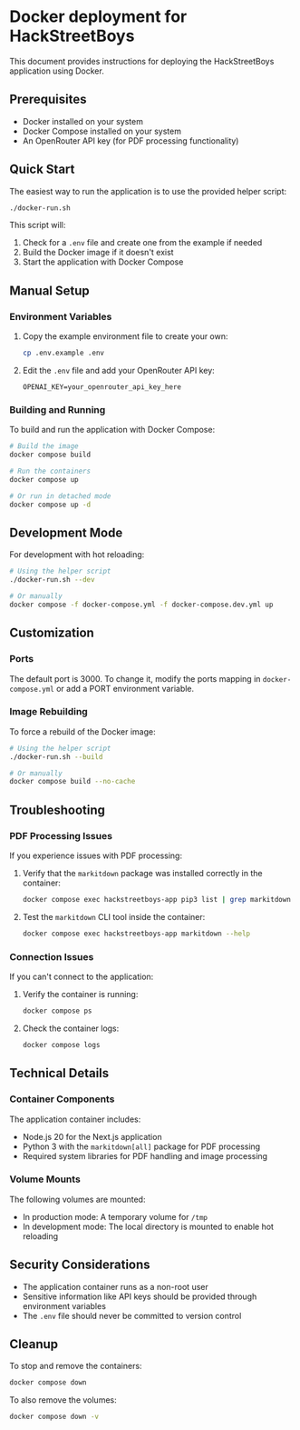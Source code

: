 # Docker deployment for HackStreetBoys

This document provides instructions for deploying the HackStreetBoys application using Docker.

## Prerequisites

- Docker installed on your system
- Docker Compose installed on your system
- An OpenRouter API key (for PDF processing functionality)

## Quick Start

The easiest way to run the application is to use the provided helper script:

```bash
./docker-run.sh
```

This script will:
1. Check for a `.env` file and create one from the example if needed
2. Build the Docker image if it doesn't exist
3. Start the application with Docker Compose

## Manual Setup

### Environment Variables

1. Copy the example environment file to create your own:
   ```bash
   cp .env.example .env
   ```

2. Edit the `.env` file and add your OpenRouter API key:
   ```
   OPENAI_KEY=your_openrouter_api_key_here
   ```

### Building and Running

To build and run the application with Docker Compose:

```bash
# Build the image
docker compose build

# Run the containers
docker compose up

# Or run in detached mode
docker compose up -d
```

## Development Mode

For development with hot reloading:

```bash
# Using the helper script
./docker-run.sh --dev

# Or manually
docker compose -f docker-compose.yml -f docker-compose.dev.yml up
```

## Customization

### Ports

The default port is 3000. To change it, modify the ports mapping in `docker-compose.yml` or add a PORT environment variable.

### Image Rebuilding

To force a rebuild of the Docker image:

```bash
# Using the helper script
./docker-run.sh --build

# Or manually
docker compose build --no-cache
```

## Troubleshooting

### PDF Processing Issues

If you experience issues with PDF processing:

1. Verify that the `markitdown` package was installed correctly in the container:
   ```bash
   docker compose exec hackstreetboys-app pip3 list | grep markitdown
   ```

2. Test the `markitdown` CLI tool inside the container:
   ```bash
   docker compose exec hackstreetboys-app markitdown --help
   ```

### Connection Issues

If you can't connect to the application:

1. Verify the container is running:
   ```bash
   docker compose ps
   ```

2. Check the container logs:
   ```bash
   docker compose logs
   ```

## Technical Details

### Container Components

The application container includes:

- Node.js 20 for the Next.js application
- Python 3 with the `markitdown[all]` package for PDF processing
- Required system libraries for PDF handling and image processing

### Volume Mounts

The following volumes are mounted:

- In production mode: A temporary volume for `/tmp`
- In development mode: The local directory is mounted to enable hot reloading

## Security Considerations

- The application container runs as a non-root user
- Sensitive information like API keys should be provided through environment variables
- The `.env` file should never be committed to version control

## Cleanup

To stop and remove the containers:

```bash
docker compose down
```

To also remove the volumes:

```bash
docker compose down -v
```
